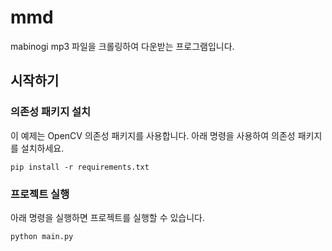 # mmd
mabinogi mp3 파일을 크롤링하여 다운받는 프로그램입니다.

## 시작하기
### 의존성 패키지 설치
이 예제는 OpenCV 의존성 패키지를 사용합니다. 아래 명령을 사용하여 의존성 패키지를 설치하세요.

```
pip install -r requirements.txt
```

### 프로젝트 실행
아래 명령을 실행하면 프로젝트를 실행할 수 있습니다.  
```
python main.py
```
